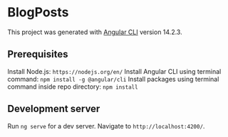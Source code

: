 # BlogPosts

This project was generated with [Angular CLI](https://github.com/angular/angular-cli) version 14.2.3.

## Prerequisites

Install Node.js: `https://nodejs.org/en/`
Install Angular CLI using terminal command: `npm install -g @angular/cli`
Install packages using terminal command inside repo directory: `npm install`

## Development server

Run `ng serve` for a dev server. Navigate to `http://localhost:4200/`.
